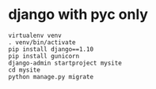 # django with pyc only

```
virtualenv venv
. venv/bin/activate
pip install django==1.10
pip install gunicorn
django-admin startproject mysite
cd mysite
python manage.py migrate

```
<!--stackedit_data:
eyJoaXN0b3J5IjpbLTIwNDc1MDAyMjBdfQ==
-->